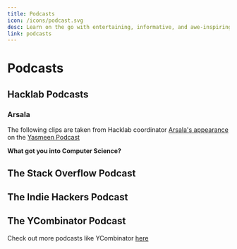 ```yaml
---
title: Podcasts
icon: /icons/podcast.svg
desc: Learn on the go with entertaining, informative, and awe-inspiring podcasts
link: podcasts
---
```


# Podcasts

## Hacklab Podcasts

### Arsala

The following clips are taken from Hacklab coordinator [Arsala's appearance](https://anchor.fm/yasmeen3/episodes/Technological-Problem-Solver-Hack-Lab-Series-Arsala-eajij1) on the [Yasmeen Podcast](https://anchor.fm/yasmeen3)

**What got you into Computer Science?**

<!-- <audio-player style="margin-bottom:16px;" :file="$withBase('/podcasts/arsala/what-got-you-into-cs.mp3')"></audio-player> -->

## The Stack Overflow Podcast

<grid-1-x-2 link="https://stackoverflow.blog/podcast/" desc="The Stack Overflow Podcast is a weekly conversation about working in software development, learning to code, and the art and culture of computer programming." button="Listen" img-Src="https://149351115.v2.pressablecdn.com/wp-content/uploads/2019/10/stack-overflow-podcast-social-3-1200x630.png"></grid-1-x-2>

## The Indie Hackers Podcast

<grid-1-x-2 desc="Explore the stories, challenges, and tactics behind the indie hackers who are escaping the 9-to-5 grind and building their own revenue-generating machines." :reverse="true" image="https://feeds.backtracks.fm/feeds/series/fafac956-68a7-11e7-9428-0e6e2408d686/images/main.jpg?1583652065759" button="Listen"></grid-1-x-2>

## The YCombinator Podcast

<grid-1-x-2 img-Src="https://cdn-images-1.listennotes.com/podcasts/startup-school-by-y-combinator-startup-3ZNs7Cfkp_A-1hQ3NxfDCKY.1400x1400.jpg" link="https://blog.ycombinator.com/category/podcast/" desc="A show about technology in business, research, and art. YCombinator  talks with people who are shaping the future." button="Listen"></grid-1-x-2>

Check out more podcasts like YCombinator [here](https://www.producthunt.com/alternatives/y-combinator-podcast)

